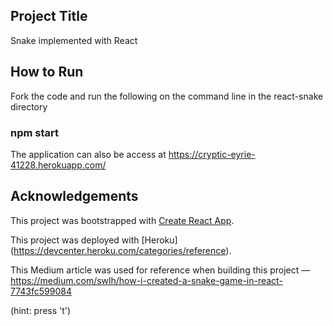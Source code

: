 ## Project Title

Snake implemented with React

## How to Run

Fork the code and run the following on the command line in the react-snake directory

### npm start

 The application can also be access at https://cryptic-eyrie-41228.herokuapp.com/

## Acknowledgements

This project was bootstrapped with [Create React App](https://github.com/facebook/create-react-app).

This project was deployed with [Heroku] (https://devcenter.heroku.com/categories/reference).

This Medium article was used for reference when building this project — https://medium.com/swlh/how-i-created-a-snake-game-in-react-7743fc599084 




(hint: press 't')
